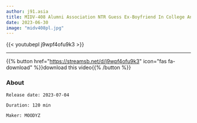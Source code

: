 ```yaml
---
author: j91.asia
title: MIDV-408 Alumni Association NTR Guess Ex-Boyfriend In College And Just Before Marriage
date: 2023-06-30
image: "midv408pl.jpg"
---
```



{{< youtubepl j9wpf4ofu9k3 >}}
___

{{% button href="https://streamsb.net/d/j9wpf4ofu9k3" icon="fas fa-download" %}}download this video{{% /button %}}
### About

`Release date: 2023-07-04`

`Duration: 120 min`

`Maker:	MOODYZ`